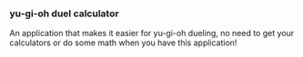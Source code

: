 ### yu-gi-oh duel calculator
An application that makes it easier for yu-gi-oh dueling, no need to get your calculators or do some math when you have this application!